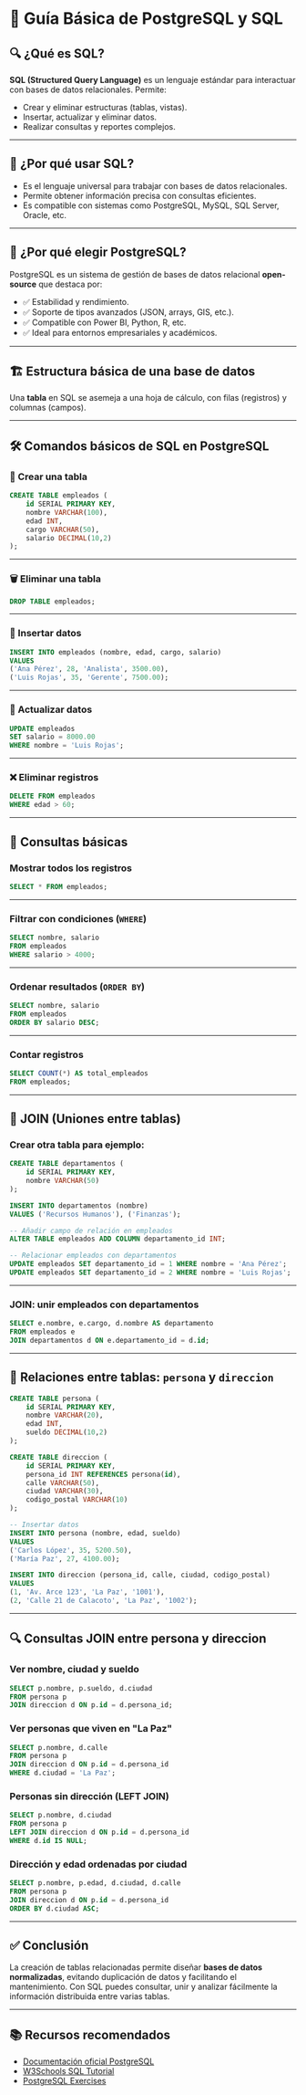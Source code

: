 
# 📘 Guía Básica de PostgreSQL y SQL

## 🔍 ¿Qué es SQL?

**SQL (Structured Query Language)** es un lenguaje estándar para interactuar con bases de datos relacionales. Permite:

- Crear y eliminar estructuras (tablas, vistas).
- Insertar, actualizar y eliminar datos.
- Realizar consultas y reportes complejos.

---

## 🎯 ¿Por qué usar SQL?

- Es el lenguaje universal para trabajar con bases de datos relacionales.
- Permite obtener información precisa con consultas eficientes.
- Es compatible con sistemas como PostgreSQL, MySQL, SQL Server, Oracle, etc.

---

## 🐘 ¿Por qué elegir PostgreSQL?

PostgreSQL es un sistema de gestión de bases de datos relacional **open-source** que destaca por:

- ✅ Estabilidad y rendimiento.
- ✅ Soporte de tipos avanzados (JSON, arrays, GIS, etc.).
- ✅ Compatible con Power BI, Python, R, etc.
- ✅ Ideal para entornos empresariales y académicos.

---

## 🏗 Estructura básica de una base de datos

Una **tabla** en SQL se asemeja a una hoja de cálculo, con filas (registros) y columnas (campos).

---

## 🛠 Comandos básicos de SQL en PostgreSQL

### 📌 Crear una tabla

```sql
CREATE TABLE empleados (
    id SERIAL PRIMARY KEY,
    nombre VARCHAR(100),
    edad INT,
    cargo VARCHAR(50),
    salario DECIMAL(10,2)
);
```

---

### 🗑 Eliminar una tabla

```sql
DROP TABLE empleados;
```

---

### 📝 Insertar datos

```sql
INSERT INTO empleados (nombre, edad, cargo, salario)
VALUES
('Ana Pérez', 28, 'Analista', 3500.00),
('Luis Rojas', 35, 'Gerente', 7500.00);
```

---

### 🔄 Actualizar datos

```sql
UPDATE empleados
SET salario = 8000.00
WHERE nombre = 'Luis Rojas';
```

---

### ❌ Eliminar registros

```sql
DELETE FROM empleados
WHERE edad > 60;
```

---

## 🔎 Consultas básicas

### Mostrar todos los registros

```sql
SELECT * FROM empleados;
```

---

### Filtrar con condiciones (`WHERE`)

```sql
SELECT nombre, salario
FROM empleados
WHERE salario > 4000;
```

---

### Ordenar resultados (`ORDER BY`)

```sql
SELECT nombre, salario
FROM empleados
ORDER BY salario DESC;
```

---

### Contar registros

```sql
SELECT COUNT(*) AS total_empleados
FROM empleados;
```

---

## 🤝 JOIN (Uniones entre tablas)

### Crear otra tabla para ejemplo:

```sql
CREATE TABLE departamentos (
    id SERIAL PRIMARY KEY,
    nombre VARCHAR(50)
);

INSERT INTO departamentos (nombre)
VALUES ('Recursos Humanos'), ('Finanzas');

-- Añadir campo de relación en empleados
ALTER TABLE empleados ADD COLUMN departamento_id INT;

-- Relacionar empleados con departamentos
UPDATE empleados SET departamento_id = 1 WHERE nombre = 'Ana Pérez';
UPDATE empleados SET departamento_id = 2 WHERE nombre = 'Luis Rojas';
```

---

### JOIN: unir empleados con departamentos

```sql
SELECT e.nombre, e.cargo, d.nombre AS departamento
FROM empleados e
JOIN departamentos d ON e.departamento_id = d.id;
```

---

## 🔗 Relaciones entre tablas: `persona` y `direccion`

```sql
CREATE TABLE persona (
    id SERIAL PRIMARY KEY,
    nombre VARCHAR(20),
    edad INT,
    sueldo DECIMAL(10,2)
);

CREATE TABLE direccion (
    id SERIAL PRIMARY KEY,
    persona_id INT REFERENCES persona(id),
    calle VARCHAR(50),
    ciudad VARCHAR(30),
    codigo_postal VARCHAR(10)
);

-- Insertar datos
INSERT INTO persona (nombre, edad, sueldo)
VALUES
('Carlos López', 35, 5200.50),
('María Paz', 27, 4100.00);

INSERT INTO direccion (persona_id, calle, ciudad, codigo_postal)
VALUES
(1, 'Av. Arce 123', 'La Paz', '1001'),
(2, 'Calle 21 de Calacoto', 'La Paz', '1002');
```

---

## 🔍 Consultas JOIN entre persona y direccion

### Ver nombre, ciudad y sueldo

```sql
SELECT p.nombre, p.sueldo, d.ciudad
FROM persona p
JOIN direccion d ON p.id = d.persona_id;
```

### Ver personas que viven en "La Paz"

```sql
SELECT p.nombre, d.calle
FROM persona p
JOIN direccion d ON p.id = d.persona_id
WHERE d.ciudad = 'La Paz';
```

### Personas sin dirección (LEFT JOIN)

```sql
SELECT p.nombre, d.ciudad
FROM persona p
LEFT JOIN direccion d ON p.id = d.persona_id
WHERE d.id IS NULL;
```

### Dirección y edad ordenadas por ciudad

```sql
SELECT p.nombre, p.edad, d.ciudad, d.calle
FROM persona p
JOIN direccion d ON p.id = d.persona_id
ORDER BY d.ciudad ASC;
```

---

## ✅ Conclusión

La creación de tablas relacionadas permite diseñar **bases de datos normalizadas**, evitando duplicación de datos y facilitando el mantenimiento. Con SQL puedes consultar, unir y analizar fácilmente la información distribuida entre varias tablas.

---

## 📚 Recursos recomendados

- [Documentación oficial PostgreSQL](https://www.postgresql.org/docs/)
- [W3Schools SQL Tutorial](https://www.w3schools.com/sql/)
- [PostgreSQL Exercises](https://pgexercises.com/)
